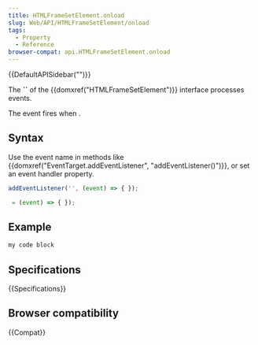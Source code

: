 ```yaml
---
title: HTMLFrameSetElement.onload
slug: Web/API/HTMLFrameSetElement/onload
tags:
  - Property
  - Reference
browser-compat: api.HTMLFrameSetElement.onload
---
```

{{DefaultAPISidebar("")}}

The **``** of the {{domxref("HTMLFrameSetElement")}} interface processes  events.

The  event fires when .

## Syntax

Use the event name in methods like {{domxref("EventTarget.addEventListener", "addEventListener()")}}, or set an event handler property.

```js
addEventListener('', (event) => { });

 = (event) => { });
```

## Example

```js
my code block
```

## Specifications

{{Specifications}}

## Browser compatibility

{{Compat}}

